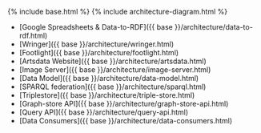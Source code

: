 
{% include base.html %}
{% include architecture-diagram.html %}

* [Google Spreadsheets & Data-to-RDF]({{ base }}/architecture/data-to-rdf.html)
* [Wringer]({{ base }}/architecture/wringer.html)
* [Footlight]({{ base }}/architecture/footlight.html) 
* [Artsdata Website]({{ base }}/architecture/artsdata.html)
* [Image Server]({{ base }}/architecture/image-server.html) 
* [Data Model]({{ base }}/architecture/data-model.html) 
* [SPARQL federation]({{ base }}/architecture/sparql.html)
* [Triplestore]({{ base }}/architecture/triple-store.html) 
* [Graph-store API]({{ base }}/architecture/graph-store-api.html)
* [Query API]({{ base }}/architecture/query-api.html)
* [Data Consumers]({{ base }}/architecture/data-consumers.html)